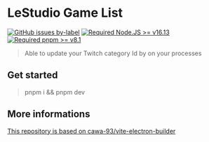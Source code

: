 # LeStudio Game List

[![GitHub issues by-label](https://img.shields.io/github/issues/qlaffont/lestudio-game-list/help%20wanted?label=issues%20need%20help&logo=github)](https://github.com/qlaffont/lestudio-game-list/issues?q=label%3A%22help+wanted%22+is%3Aopen+is%3Aissue)
[![Required Node.JS >= v16.13](https://img.shields.io/static/v1?label=node&message=%3E=16.13&logo=node.js&color)](https://nodejs.org/about/releases/)
[![Required pnpm >= v8.1](https://img.shields.io/static/v1?label=pnpm&message=%3E=8.1&logo=pnpm&color)](https://github.com/pnpm/cli/releases)

> Able to update your Twitch category Id by on your processes

## Get started

> pnpm i && pnpm dev

## More informations

[This repository is based on cawa-93/vite-electron-builder](https://github.com/cawa-93/vite-electron-builder)

